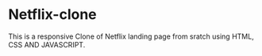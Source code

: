 # Netflix-clone
 This is a responsive Clone of Netflix landing page from sratch using HTML, CSS AND JAVASCRIPT.
